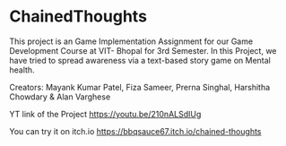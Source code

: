 # ChainedThoughts

This  project is an Game Implementation Assignment for our Game Development Course at VIT- Bhopal for 3rd Semester. In this Project, we have tried to spread awareness via a text-based story game on Mental health.

Creators: Mayank Kumar Patel, Fiza Sameer, Prerna Singhal, Harshitha Chowdary & Alan Varghese


YT link of the Project
https://youtu.be/210nALSdIUg

You can try it on itch.io
https://bbqsauce67.itch.io/chained-thoughts
